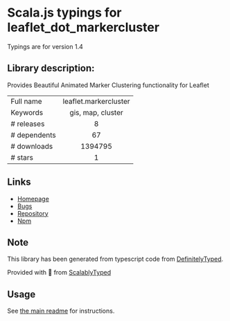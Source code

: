 
# Scala.js typings for leaflet_dot_markercluster

Typings are for version 1.4

## Library description:
Provides Beautiful Animated Marker Clustering functionality for Leaflet

|                    |                 |
| ------------------ | :-------------: |
| Full name          | leaflet.markercluster |
| Keywords           | gis, map, cluster |
| # releases         | 8 |
| # dependents       | 67 |
| # downloads        | 1394795 |
| # stars            | 1 |

## Links
- [Homepage](https://github.com/Leaflet/Leaflet.markercluster#readme)
- [Bugs](https://github.com/Leaflet/Leaflet.markercluster/issues)
- [Repository](https://github.com/Leaflet/Leaflet.markercluster)
- [Npm](https://www.npmjs.com/package/leaflet.markercluster)
    


## Note
This library has been generated from typescript code from [DefinitelyTyped](https://definitelytyped.org).

Provided with :purple_heart: from [ScalablyTyped](https://github.com/oyvindberg/ScalablyTyped)

## Usage
See [the main readme](../../readme.md) for instructions.


